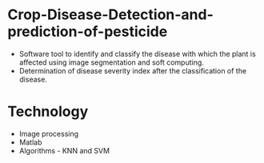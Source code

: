 # Crop-Disease-Detection-and-prediction-of-pesticide

- Software tool to identify and classify the disease with which the plant is affected using image segmentation and soft computing. 
- Determination of disease severity index after the classification of the disease. 

# Technology

- Image processing
- Matlab
- Algorithms - KNN and SVM
